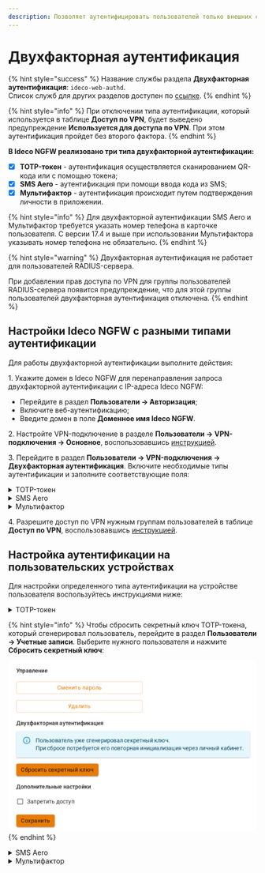 ```yaml
---
description: Позволяет аутентифицировать пользователей только внешних сетей (VPN) с использованием второго фактора.
---
```


# Двухфакторная аутентификация

{% hint style="success" %}
Название службы раздела **Двухфакторная аутентификация**: `ideco-web-authd`.\
Список служб для других разделов доступен по [ссылке](/settings/server-management/terminal/README.md).
{% endhint %}

{% hint style="info" %}
При отключении типа аутентификации, который используется в таблице **Доступ по VPN**, будет выведено предупреждение **Используется для доступа по VPN**. При этом аутентификация пройдет без второго фактора.
{% endhint %}

**В Ideco NGFW реализовано три типа двухфакторной аутентификации:**

* [x] **TOTP-токен** - аутентификация осуществляется сканированием QR-кода или с помощью токена;
* [x] **SMS Aero** - аутентификация при помощи ввода кода из SMS;
* [x] **Мультифактор** - аутентификация происходит путем подтверждения личности в приложении.

{% hint style="info" %}
Для двухфакторной аутентификации SMS Aero и Мультифактор требуется указать номер телефона в карточке пользователя. С версии 17.4 и выше при использовании Мультифактора указывать номер телефона не обязательно.
{% endhint %}

{% hint style="warning" %}
Двухфакторная аутентификация не работает для пользователей RADIUS-сервера.

При добавлении прав доступа по VPN для группы пользователей RADIUS-сервера появится предупреждение, что для этой группы пользователей двухфакторная аутентификация отключена.
{% endhint %}

## Настройки Ideco NGFW c разными типами аутентификации

Для работы двухфакторной аутентификации выполните действия:

1\. Укажите домен в Ideco NGFW для перенаправления запроса двухфакторной аутентификации с IP-адреса Ideco NGFW:

* Перейдите в раздел **Пользователи -> Авторизация**;
* Включите веб-аутентификацию;
* Введите домен в поле **Доменное имя Ideco NGFW**.

2\. Настройте VPN-подключение в разделе **Пользователи -> VPN-подключения -> Основное**, воспользовавшись [инструкцией](/settings/users/authorization/vpn-connection/README.md).

3\. Перейдите в раздел **Пользователи -> VPN-подключения -> Двухфакторная аутентификация**. Включите необходимые типы аутентификации и заполните соответствующие поля:

<details>

<summary>TOTP-токен</summary>

Флаг **Разрешить инициализацию секретного ключа из внешних сетей** разрешит генерацию QR-кода в личном кабинете пользователя из внешней сети.

</details>

<details>

<summary>SMS Aero</summary>

1\. Зарегистрируйтесь в [личном кабинете](https://smsaero.ru/) SMS Aero.

2\. Введите E-mail и API-ключ от [личного кабинета](https://smsaero.ru/) SMS Aero. API-ключ можно найти в разделе **Настройки -> API и SMPPI**.

3\. Нажмите **Сохранить**.

</details>

<details>

<summary>Мультифактор</summary>

Помимо приложения Multifactor для аутентификации можно использовать Telegram, Яндекс.Ключ, Биометрию и U2F. Подробное описание регистрации и аутентификации этими методами доступно в [документации Multifactor](https://multifactor.ru/docs/methods/).

1\. Зарегистрируйтесь в [системе управления Мультифактором](https://admin.multifactor.ru/account/login), установите приложение [Multifactor](https://play.google.com/store/apps/details?id=ru.multifactor.app) и активируйте его, отсканировав QR-код.

2\. Заполните **API Key** и **API Secret**. Для этого скопируйте значение полей в личном кабинете пользователя Multifactor в разделе **Настройки -> Расширенное API -> Включить API**.

3\. Нажмите **Сохранить**.

Для дальнейшей аутентификации пользователям потребуется установить и настроить приложения, указанные администратором в настройках группы. Корректировать способы аутентификации для пользователей можно в личном кабинете Multifactor, в разделе **Группы -> Параметры -> Редактировать**.

</details>

4\. Разрешите доступ по VPN нужным группам пользователей в таблице **Доступ по VPN**, воспользовавшись [инструкцией](/settings/users/authorization/vpn-connection/README.md).

## Настройка аутентификации на пользовательских устройствах

Для настройки определенного типа аутентификации на устройстве пользователя воспользуйтесь инструкциями ниже:

<details>

<summary>TOTP-токен</summary>

1\. Настройте VPN-подключение на устройстве пользователя, воспользовавшись [инструкцией](/recipes/popular-recipes/vpn/README.md).

2\. Войдите в личный кабинет NGFW, указав логин и пароль пользователя.

3\. Нажмите кнопку **Настроить двухфакторную аутентификацию** и выберите **Сгенерировать QR-код**:

![](/.gitbook/assets/user-personal-account1.gif)

<!-- Сгенерированный QR-код появится на экране. -->

4\. Войдите в приложение для аутентификации (Яндекс Ключ, Google Authenticator или Microsoft Authenticator и т.п.), отсканируйте код или введите секретный ключ, который находится под QR-кодом. При вводе ключа выберите тип ключа **По времени**. Если выбрать тип **По счетчику**, то пользователь не сможет пройти аутентификацию.

**Если вернуться в личный кабинет, не отсканировав QR-код, то повторно он появится только после сброса секретного ключа в карточке пользователя.**

5\. Подключитесь к VPN и откройте любой сайт, не использующий **HSTS** \
(например, [neverssl.com](http://neverssl.com)). В появившемся поле введите код, который вы получили в приложении:

![](/.gitbook/assets/two-factor-authentication.png)

</details>

{% hint style="info" %}
Чтобы сбросить секретный ключ TOTP-токена, который сгенерировал пользователь, перейдите в раздел **Пользователи -> Учетные записи**. Выберите нужного пользователя и нажмите **Сбросить секретный ключ**:

![](/.gitbook/assets/tree19.png)
{% endhint %}

<details>

<summary>SMS Aero</summary>

1\. Настройте VPN-подключение на устройстве пользователя, воспользовавшись [инструкцией](/recipes/popular-recipes/vpn/README.md).

2\. Если требуется, чтобы подключение использовалось только для ресурсов подключаемой сети, убедитесь, что настройки VPN-подключения соответствуют следующим требованиям:

**Для Windows 10**:

* Откройте параметры и перейдите в раздел **Сеть и Интернет -> VPN -> Настройка параметров адаптера**;
* Нажмите правой кнопкой мыши по созданному подключению и выберите **Свойства**;
* Перейдите на вкладку **Сеть**;
* Нажмите на **IP версии 4 (TCP/IPv4) -> Свойства -> Дополнительно**;
* Снимите флаг с пункта **Использовать основной шлюз в удаленной сети**;
* Нажмите **ОК**.

**Для Ubuntu**:

* Перейдите в раздел **Настройки -> Сеть**;
* Откройте настройки VPN-подключения;
* Перейдите на вкладку **IPv4**;
* Установите флаг в пункте **Использовать это подключение для ресурсов этой сети**.

3\. Включите созданное VPN-подключение.

4\. Перейдете в браузер, откроется страница аутентификации:

![](/.gitbook/assets/two-factor-authentication1.png)

5\. Нажмите **Отправить код подтверждения**. На номер телефона, указанный в учетной записи, придет SMS с кодом:

* Если номер телефона в карточке пользователя отсутствует, то на странице аутентификации появится предупреждение:

![](/.gitbook/assets/two-factor-authentication2.png)

* Если номер телефона сохранен, то на указанный номер телефона поступит SMS. Введите код из SMS и нажмите **Подтвердить**:

![](/.gitbook/assets/two-factor-authentication3.png)

* Если код введен неверно, то появится соответствующее предупреждение:

![](/.gitbook/assets/two-factor-authentication4.png)

* Если код введен верно, то появится следующее окно:

![](/.gitbook/assets/two-factor-authentication5.png)

Для настройки таймкодов отправки сообщений перейдите в личный кабинет SMS Aero на вкладку **Настройки** и переведите опцию **Исключать множественную отправку** в положение включен. Затем введите лимит и период отправки сообщений:

![](/.gitbook/assets/two-factor-authentication6.png)

</details>

<details>

<summary>Мультифактор</summary>

1\. Настройте VPN-подключение на устройстве пользователя, воспользовавшись [инструкцией](/recipes/popular-recipes/vpn/README.md).

2\. Включите созданное VPN-подключение.

3\. При переходе в браузер откроется страница аутентификации:

![](/.gitbook/assets/two-factor-authentication7.png)

4\. После нажатия **Далее** появится страница с предложением установить приложение на устройство пользователя. Если приложение установлено, нажмите **Далее**.

5\. Отсканируйте QR-код или откройте ссылку, которая появится на экране.

6\. Нажмите **Выполнить вход**:

![](/.gitbook/assets/two-factor-authentication8.png)

7\. В окне **Двухфакторная аутентификация** выберите способ аутентификации:

![](/.gitbook/assets/two-factor-authentication9.png)

8\. В зависимости от выбранного способа подтвердите вход.

</details>
